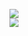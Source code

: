 [![](https://img.shields.io/badge/Made%20With-Github%20Spray-lightgrey.svg?style=for-the-badge&logo=github)](https://github.com/Annihil/github-spray#1237)  
[![](https://i.imgur.com/2DrTn0Z.gif)](https://github.com/Annihil/github-spray)